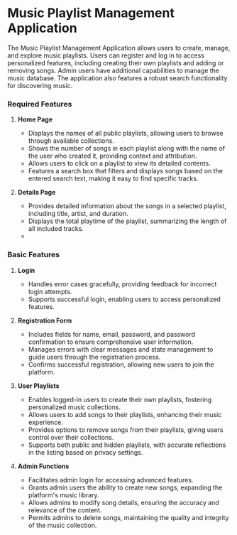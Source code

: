 # Music Playlist Management Application

The Music Playlist Management Application allows users to create, manage, and explore music playlists. Users can register and log in to access personalized features, including creating their own playlists and adding or removing songs. Admin users have additional capabilities to manage the music database. The application also features a robust search functionality for discovering music.

### Required Features

1. **Home Page**
   - Displays the names of all public playlists, allowing users to browse through available collections.
   - Shows the number of songs in each playlist along with the name of the user who created it, providing context and attribution.
   - Allows users to click on a playlist to view its detailed contents.
   - Features a search box that filters and displays songs based on the entered search text, making it easy to find specific tracks.

2. **Details Page**
   - Provides detailed information about the songs in a selected playlist, including title, artist, and duration.
   - Displays the total playtime of the playlist, summarizing the length of all included tracks.
   - 
### Basic Features

1. **Login**
   - Handles error cases gracefully, providing feedback for incorrect login attempts.
   - Supports successful login, enabling users to access personalized features.

2. **Registration Form**
   - Includes fields for name, email, password, and password confirmation to ensure comprehensive user information.
   - Manages errors with clear messages and state management to guide users through the registration process.
   - Confirms successful registration, allowing new users to join the platform.

3. **User Playlists**
   - Enables logged-in users to create their own playlists, fostering personalized music collections.
   - Allows users to add songs to their playlists, enhancing their music experience.
   - Provides options to remove songs from their playlists, giving users control over their collections.
   - Supports both public and hidden playlists, with accurate reflections in the listing based on privacy settings.

4. **Admin Functions**
   - Facilitates admin login for accessing advanced features.
   - Grants admin users the ability to create new songs, expanding the platform's music library.
   - Allows admins to modify song details, ensuring the accuracy and relevance of the content.
   - Permits admins to delete songs, maintaining the quality and integrity of the music collection.
